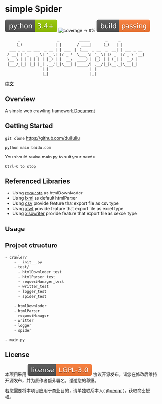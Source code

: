 # simple Spider 

![python -> 3.4+](./images/python-3.4+-green.svg)
![coverage -> 0%](https://img.shields.io/badge/coverage-0%25-lightgrey.svg)
![build -> passing](./images/build-passing-orange.svg)

```
      _                 _         _____       _     _           
     (_)               | |       / ____|     (_)   | |          
  ___ _ _ __ ___  _ __ | | ___  | (___  _ __  _  __| | ___ _ __ 
 / __| | '_ ` _ \| '_ \| |/ _ \  \___ \| '_ \| |/ _` |/ _ \ '__|
 \__ \ | | | | | | |_) | |  __/  ____) | |_) | | (_| |  __/ |   
 |___/_|_| |_| |_| .__/|_|\___| |_____/| .__/|_|\__,_|\___|_|   
                 | |                   | |                      
                 |_|                   |_|                      

```      
 

[中文](./Readme-zh.md)

## Overview

A simple web crawling framework.[Document](https://duiliuliu.github.io/simple-spiders/)

## Getting Started

`git clone` https://github.com/duiliuliu

`python main baidu.com`

You should revise main.py to suit your needs 

`Ctrl-C to stop`

## Referenced Libraries

* Using [requests](https://github.com/requests/requests) as htmlDownloader
* Using [lxml](https://github.com/lxml/lxml) as default htmlParser
* Using [csv](http://www.python-csv.org) provide feature that export file as csv type
* Using [xlwt](http://www.python-excel.org/) provide feature that export file as excel type
* Using [xlsxwriter](https://xlsxwriter.readthedocs.io) provide feature that export file as xexcel type

## Usage

## Project structure

```
- crawler/
    - __init__.py
    - test/
      - htmlDownloder_test
      - htmlParser_test
      - requestManager_test
      - writter_test
      - logger_test
      - spider_test
      
    - htmlDownloder
    - htmlParser
    - requestManager
    - writter
    - logger
    - spider

- main.py
```

## License

本项目采用 [![license](./images/license-LGPL--3.0-orange.svg)](https://github.com/duiliuliu/simple-spiders) 协议开源发布，请您在修改后维持开源发布，并为原作者额外署名，谢谢您的尊重。

若您需要将本项目应用于商业目的，请单独联系本人( [@pengr](https://github.com/duiliuliu) )，获取商业授权。
